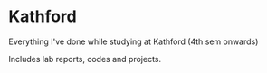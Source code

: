 # Kathford
Everything I've done while studying at Kathford (4th sem onwards)

Includes lab reports, codes and projects.
